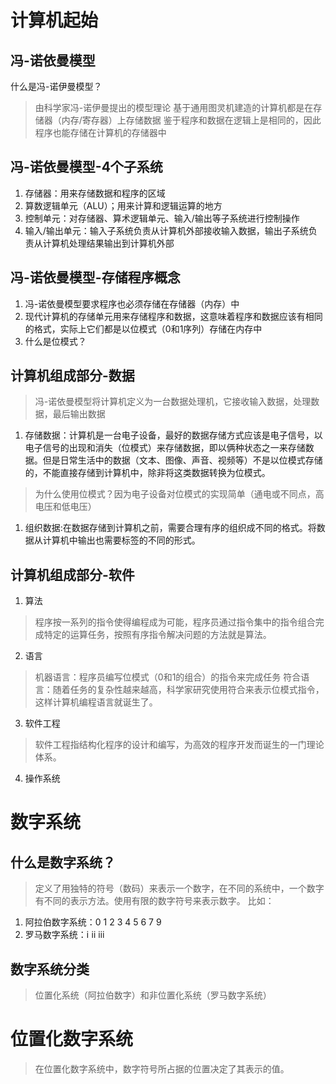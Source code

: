 # 计算机起始

## 冯-诺依曼模型

什么是冯-诺伊曼模型？
> 由科学家冯-诺伊曼提出的模型理论
> 基于通用图灵机建造的计算机都是在存储器（内存/寄存器）上存储数据
> 鉴于程序和数据在逻辑上是相同的，因此程序也能存储在计算机的存储器中

## 冯-诺依曼模型-4个子系统

1. 存储器：用来存储数据和程序的区域
2. 算数逻辑单元（ALU）；用来计算和逻辑运算的地方
3. 控制单元：对存储器、算术逻辑单元、输入/输出等子系统进行控制操作
4. 输入/输出单元：输入子系统负责从计算机外部接收输入数据，输出子系统负责从计算机处理结果输出到计算机外部

## 冯-诺依曼模型-存储程序概念

1. 冯-诺依曼模型要求程序也必须存储在存储器（内存）中
2. 现代计算机的存储单元用来存储程序和数据，这意味着程序和数据应该有相同的格式，实际上它们都是以位模式（0和1序列）存储在内存中
3. 什么是位模式？

## 计算机组成部分-数据
>
> 冯-诺依曼模型将计算机定义为一台数据处理机，它接收输入数据，处理数据，最后输出数据

1. 存储数据：计算机是一台电子设备，最好的数据存储方式应该是电子信号，以电子信号的出现和消失（位模式）来存储数据，即以俩种状态之一来存储数据。但是日常生活中的数据（文本、图像、声音、视频等）不是以位模式存储的，不能直接存储到计算机中，除非将这类数据转换为位模式。

> 为什么使用位模式？因为电子设备对位模式的实现简单（通电或不同点，高电压和低电压）

1. 组织数据:在数据存储到计算机之前，需要合理有序的组织成不同的格式。将数据从计算机中输出也需要标签的不同的形式。

## 计算机组成部分-软件

1. 算法

> 程序按一系列的指令使得编程成为可能，程序员通过指令集中的指令组合完成特定的运算任务，按照有序指令解决问题的方法就是算法。

2. 语言

> 机器语言：程序员编写位模式（0和1的组合）的指令来完成任务
> 符合语言：随着任务的复杂性越来越高，科学家研究使用符合来表示位模式指令，这样计算机编程语言就诞生了。

3. 软件工程

> 软件工程指结构化程序的设计和编写，为高效的程序开发而诞生的一门理论体系。

4. 操作系统

# 数字系统

## 什么是数字系统？
>
> 定义了用独特的符号（数码）来表示一个数字，在不同的系统中，一个数字有不同的表示方法。使用有限的数字符号来表示数字。
> 比如：

1. 阿拉伯数字系统：0 1 2 3 4 5 6 7 9
2. 罗马数字系统：ⅰ ⅱ ⅲ

## 数字系统分类
>
> 位置化系统（阿拉伯数字）和非位置化系统（罗马数字系统）

# 位置化数字系统
> 在位置化数字系统中，数字符号所占据的位置决定了其表示的值。
